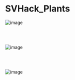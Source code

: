 # SVHack_Plants

![image](https://github.com/collaborativebioinformatics/SVHack_Plants/assets/30478823/4d15fed2-68ff-44cf-a498-987350f7a362)

<br>
</br>

![image](https://github.com/collaborativebioinformatics/SVHack_Plants/assets/30478823/f7e3d074-f78d-41ea-b147-d9b0bb3dd1a8)

<br>
</br>

![image](https://github.com/collaborativebioinformatics/SVHack_Plants/assets/30478823/a6bc5081-eb60-4b9c-9354-be54630aad45)

